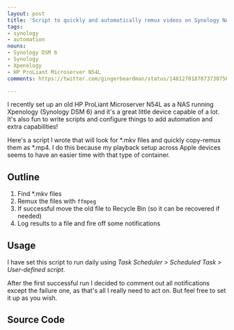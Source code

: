 ```yaml
---
layout: post
title: 'Script to quickly and automatically remux videos on Synology NAS'
tags:
- synology
- automation
nouns:
- Synology DSM 6
- Synology
- Xpenology
- HP ProLiant Microserver N54L
comments: https://twitter.com/gingerbeardman/status/1481270187873738756

---
```


I recently set up an old HP ProLiant Microserver N54L as a NAS running Xpenology (Synology DSM 6) and it's a great little device capable of a lot. It's also fun to write scripts and configure things to add automation and extra capabilities!

Here's a script I wrote that will look for \*.mkv files and quickly copy-remux them as \*.mp4. I do this because my playback setup across Apple devices seems to have an easier time with that type of container.

## Outline

1. Find *.mkv files
2. Remux the files with `ffmpeg`
3. If successful move the old file to Recycle Bin (so it can be recovered if needed)
4. Log results to a file and fire off some notifications

## Usage

I have set this script to run daily using *Task Scheduler > Scheduled Task > User-defined script*.

After the first successful run I decided to comment out all notifications except the failure one, as that's all I really need to act on. But feel free to set it up as you wish.

## Source Code

<script src="https://gist.github.com/gingerbeardman/508fccef1827e717d6100b2ac6dcfc37.js"></script>